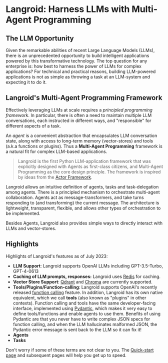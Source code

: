 # Langroid: Harness LLMs with Multi-Agent Programming

## The LLM Opportunity

Given the remarkable abilities of recent Large Language Models (LLMs), there
is an unprecedented opportunity to build intelligent applications powered by
this transformative technology. The top question for any enterprise is: how
best to harness the power of LLMs for complex applications? For technical and
practical reasons, building LLM-powered applications is not as simple as
throwing a task at an LLM-system and expecting it to do it.

## Langroid's Multi-Agent Programming Framework

Effectively leveraging LLMs at scale requires a *principled programming 
framework*. In particular, there is often a need to maintain multiple LLM 
conversations, each instructed in different ways, and "responsible" for 
different aspects of a task.

An *agent* is a convenient abstraction that encapsulates LLM conversation 
state, along with access to long-term memory (vector-stores) and tools (a.k.a functions 
or plugins). Thus a **Multi-Agent Programming** framework is a natural fit 
for complex LLM-based applications.

> Langroid is the first Python LLM-application framework that was explicitly 
designed  with Agents as first-class citizens, and Multi-Agent Programming 
as the core  design principle. The framework is inspired by ideas from the 
[Actor Framework](https://en.wikipedia.org/wiki/Actor_model).

Langroid allows an intuitive definition of agents, tasks and task-delegation 
among agents. There is a principled mechanism to orchestrate multi-agent 
collaboration. Agents act as message-transformers, and take turns responding to (and
transforming) the current message. The architecture is lightweight, transparent, 
flexible, and allows other types of orchestration to be implemented.

Besides Agents, Langroid also provides simple ways to directly interact with  
LLMs and vector-stores.  

## Highlights
Highlights of Langroid's features as of July 2023:

- **LLM Support**: Langroid supports OpenAI LLMs including GPT-3.5-Turbo, 
  GPT-4-0613
- **Caching of LLM prompts, responses:** Langroid uses [Redis](https://redis.com/try-free/) for caching.
- **Vector Store Support**: [Qdrant](https://qdrant.tech/) and [Chroma](https://www.trychroma.com/) are currently supported.
- **Tools/Plugins/Function-calling**: Langroid supports OpenAI's recently 
  released [function calling](https://platform.openai.com/docs/guides/gpt/function-calling) 
  feature. In addition, Langroid has its own native equivalent, which we 
  call **tools** (also known as "plugins" in other contexts). Function 
  calling and tools have the same developer-facing interface, implemented 
  using [Pydantic](https://docs.pydantic.dev/latest/), 
  which makes it very easy to define tools/functions and enable agents 
  to use them. Benefits of using Pydantic are that you never have to write 
  complex JSON specs for function calling, and when the LLM 
  hallucinates malformed JSON, the Pydantic error message is sent back to 
  the LLM so it can fix it!
- **Agents**
- **Tasks**


Don't worry if some of these terms are not clear to you. 
The [Quick-start page](quick-start/index.md) and subsequent pages will help you get up to 
speed.